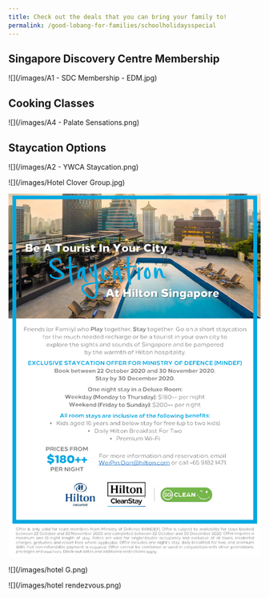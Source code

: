 ```yaml
---
title: Check out the deals that you can bring your family to!
permalink: /good-lobang-for-families/schoolholidaysspecial
---
```

## Singapore Discovery Centre Membership

![](/images/A1 - SDC Membership - EDM.jpg)

## Cooking Classes

![](/images/A4 - Palate Sensations.png)

## Staycation Options

![](/images/A2 - YWCA Staycation.png)

![](/images/Hotel Clover Group.jpg)

![](/images/hilton.png)

![](/images/hotel G.png)

![](/images/hotel rendezvous.png)